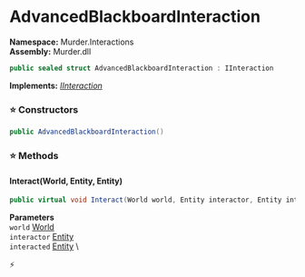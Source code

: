 # AdvancedBlackboardInteraction

**Namespace:** Murder.Interactions \
**Assembly:** Murder.dll

```csharp
public sealed struct AdvancedBlackboardInteraction : IInteraction
```

**Implements:** _[IInteraction](../..//Bang/Interactions/IInteraction.html)_

### ⭐ Constructors
```csharp
public AdvancedBlackboardInteraction()
```

### ⭐ Methods
#### Interact(World, Entity, Entity)
```csharp
public virtual void Interact(World world, Entity interactor, Entity interacted)
```

**Parameters** \
`world` [World](../..//Bang/World.html) \
`interactor` [Entity](../..//Bang/Entities/Entity.html) \
`interacted` [Entity](../..//Bang/Entities/Entity.html) \



⚡